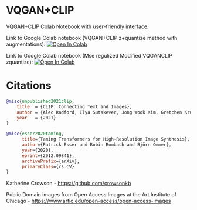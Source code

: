 # VQGAN+CLIP
VQGAN+CLIP Colab Notebook with user-friendly interface.

Link to Google Colab notebook (VQGAN+CLIP z+quantize method with augmentations): [![Open In Colab][colab-badge]][colab-notebook]

[colab-notebook]: <https://colab.research.google.com/github/justinjohn0306/VQGAN-CLIP/blob/main/VQGAN%2BCLIP_(z%2Bquantize_method_with_augmentations%2C_user_friendly_interface).ipynb>

[colab-badge]: <https://colab.research.google.com/assets/colab-badge.svg>



Link to Google Colab notebook (Mse regulized Modified VQGANCLIP zquantize): [![Open In Colab][colab-badge]][colab-notebook]

[colab-notebook]: <https://colab.research.google.com/github/justinjohn0306/VQGAN-CLIP/blob/main/Mse_regulized_Modified_VQGANCLIP_zquantize_public.ipynb>

[colab-badge]: <https://colab.research.google.com/assets/colab-badge.svg>









































# Citations

```bibtex
@misc{unpublished2021clip,
    title  = {CLIP: Connecting Text and Images},
    author = {Alec Radford, Ilya Sutskever, Jong Wook Kim, Gretchen Krueger, Sandhini Agarwal},
    year   = {2021}
}
```
```bibtex
@misc{esser2020taming,
      title={Taming Transformers for High-Resolution Image Synthesis}, 
      author={Patrick Esser and Robin Rombach and Björn Ommer},
      year={2020},
      eprint={2012.09841},
      archivePrefix={arXiv},
      primaryClass={cs.CV}
}
```
Katherine Crowson - https://github.com/crowsonkb

Public Domain images from Open Access Images at the Art Institute of Chicago - https://www.artic.edu/open-access/open-access-images
